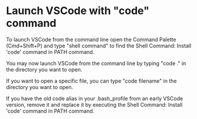 # Launch VSCode with "code" command

To launch VSCode from the command line open the Command Palette (Cmd+Shift+P) and type "shell command" to find the Shell Command: Install 'code' command in PATH command.

You may now launch VSCode from the command line by typing "code ." in the directory you want to open.

If you want to open a specific file, you can type "code filename" in the directory you want to open.

If you have the old code alias in your .bash_profile from an early VSCode version, remove it and replace it by executing the Shell Command: Install 'code' command in PATH command.

